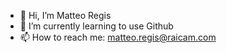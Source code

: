 - 👋 Hi, I’m Matteo Regis
- 🌱 I’m currently learning to use Github
- 📫 How to reach me: matteo.regis@raicam.com

<!---
MR-Raicam/MR-Raicam is a ✨ special ✨ repository because its `README.md` (this file) appears on your GitHub profile.
You can click the Preview link to take a look at your changes.
--->

